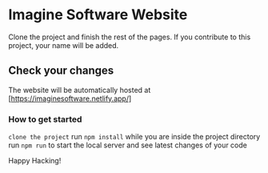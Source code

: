# Imagine Software Website

Clone the project and finish the rest of the pages.
If you contribute to this project, your name will be added.

## Check your changes

The website will be automatically hosted at [https://imaginesoftware.netlify.app/] 

### How to get started
`clone the project`
run `npm install` while you are inside the project directory
run `npm run` to start the local server and see latest changes of your code

Happy Hacking!


